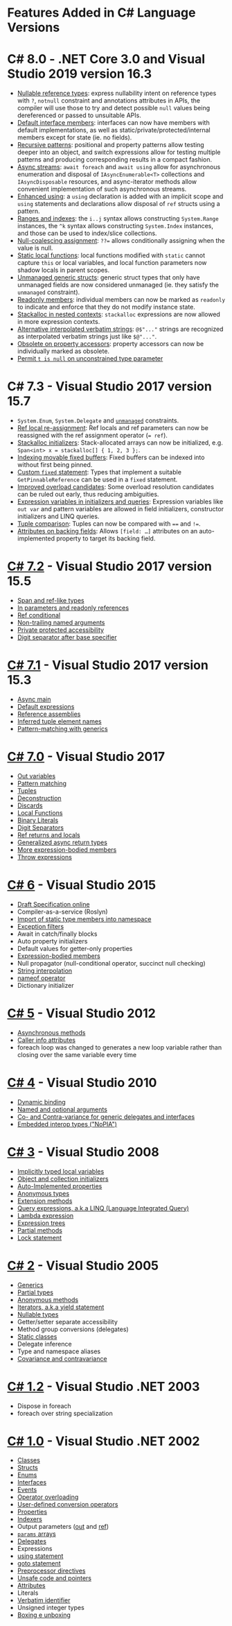 Features Added in C# Language Versions
====================

# C# 8.0 - .NET Core 3.0 and Visual Studio 2019 version 16.3 
- [Nullable reference types](https://github.com/dotnet/csharplang/blob/master/proposals/csharp-8.0/nullable-reference-types-specification.md): express nullability intent on reference types with `?`, `notnull` constraint and annotations attributes in APIs, the compiler will use those to try and detect possible `null` values being dereferenced or passed to unsuitable APIs.
- [Default interface members](https://github.com/dotnet/csharplang/blob/master/proposals/csharp-8.0/default-interface-methods.md): interfaces can now have members with default implementations, as well as static/private/protected/internal members except for state (ie. no fields).
- [Recursive patterns](https://github.com/dotnet/csharplang/blob/master/proposals/csharp-8.0/patterns.md): positional and property patterns allow testing deeper into an object, and switch expressions allow for testing multiple patterns and producing corresponding results in a compact fashion.
- [Async streams](https://github.com/dotnet/csharplang/blob/master/proposals/csharp-8.0/async-streams.md): `await foreach` and `await using` allow for asynchronous enumeration and disposal of `IAsyncEnumerable<T>` collections and `IAsyncDisposable` resources, and async-iterator methods allow convenient implementation of such asynchronous streams.
- [Enhanced using](https://github.com/dotnet/csharplang/blob/master/proposals/csharp-8.0/using.md): a `using` declaration is added with an implicit scope and `using` statements and declarations allow disposal of `ref` structs using a pattern.
- [Ranges and indexes](https://github.com/dotnet/csharplang/blob/master/proposals/csharp-8.0/ranges.md): the `i..j` syntax allows constructing `System.Range` instances, the `^k` syntax allows constructing `System.Index` instances, and those can be used to index/slice collections.
- [Null-coalescing assignment](https://github.com/dotnet/csharplang/issues/34): `??=` allows conditionally assigning when the value is null.
- [Static local functions](https://github.com/dotnet/csharplang/issues/1565): local functions modified with `static` cannot capture `this` or local variables, and local function parameters now shadow locals in parent scopes.
- [Unmanaged generic structs](https://github.com/dotnet/csharplang/issues/1744): generic struct types that only have unmanaged fields are now considered unmanaged (ie. they satisfy the `unmanaged` constraint).
- [Readonly members](https://github.com/dotnet/csharplang/issues/1710): individual members can now be marked as `readonly` to indicate and enforce that they do not modify instance state.
- [Stackalloc in nested contexts](https://github.com/dotnet/csharplang/issues/1412): `stackalloc` expressions are now allowed in more expression contexts.
- [Alternative interpolated verbatim strings](https://github.com/dotnet/csharplang/issues/1630): `@$"..."` strings are recognized as interpolated verbatim strings just like `$@"..."`.
- [Obsolete on property accessors](https://github.com/dotnet/csharplang/issues/2152): property accessors can now be individually marked as obsolete.
- [Permit `t is null` on unconstrained type parameter](https://github.com/dotnet/csharplang/issues/1284)

# C# 7.3 - Visual Studio 2017 version 15.7
- `System.Enum`, `System.Delegate` and [`unmanaged`](https://github.com/dotnet/csharplang/blob/master/proposals/csharp-7.3/blittable.md) constraints.
- [Ref local re-assignment](https://github.com/dotnet/csharplang/blob/master/proposals/csharp-7.3/ref-local-reassignment.md): Ref locals and ref parameters can now be reassigned with the ref assignment operator (`= ref`).
- [Stackalloc initializers](https://github.com/dotnet/csharplang/blob/master/proposals/csharp-7.3/stackalloc-array-initializers.md): Stack-allocated arrays can now be initialized, e.g. `Span<int> x = stackalloc[] { 1, 2, 3 };`.
- [Indexing movable fixed buffers](https://github.com/dotnet/csharplang/blob/master/proposals/csharp-7.3/indexing-movable-fixed-fields.md): Fixed buffers can be indexed into without first being pinned.
- [Custom `fixed` statement](https://github.com/dotnet/csharplang/blob/master/proposals/csharp-7.3/pattern-based-fixed.md): Types that implement a suitable `GetPinnableReference` can be used in a `fixed` statement.
- [Improved overload candidates](https://github.com/dotnet/csharplang/blob/master/proposals/csharp-7.3/improved-overload-candidates.md): Some overload resolution candidates can be ruled out early, thus reducing ambiguities.
- [Expression variables in initializers and queries](https://github.com/dotnet/csharplang/blob/master/proposals/csharp-7.3/expression-variables-in-initializers.md): Expression variables like `out var` and pattern variables are allowed in field initializers, constructor initializers and LINQ queries.
-	[Tuple comparison](https://github.com/dotnet/csharplang/blob/master/proposals/csharp-7.3/tuple-equality.md): Tuples can now be compared with `==` and `!=`.
-	[Attributes on backing fields](https://github.com/dotnet/csharplang/blob/master/proposals/csharp-7.3/auto-prop-field-attrs.md): Allows `[field: …]` attributes on an auto-implemented property to target its backing field.

# [C# 7.2](https://blogs.msdn.microsoft.com/dotnet/2017/11/15/welcome-to-c-7-2-and-span/) - Visual Studio 2017 version 15.5
- [Span and ref-like types](https://github.com/dotnet/csharplang/blob/master/proposals/csharp-7.2/span-safety.md)
- [In parameters and readonly references](https://github.com/dotnet/csharplang/blob/master/proposals/csharp-7.2/readonly-ref.md)
- [Ref conditional](https://github.com/dotnet/csharplang/blob/master/proposals/csharp-7.2/conditional-ref.md)
- [Non-trailing named arguments](https://github.com/dotnet/csharplang/blob/master/proposals/csharp-7.2/non-trailing-named-arguments.md)
- [Private protected accessibility](https://github.com/dotnet/csharplang/blob/master/proposals/csharp-7.2/private-protected.md)
- [Digit separator after base specifier](https://github.com/dotnet/csharplang/blob/master/proposals/csharp-7.2/leading-separator.md)

# [C# 7.1](https://blogs.msdn.microsoft.com/dotnet/2017/10/31/welcome-to-c-7-1/) - Visual Studio 2017 version 15.3
- [Async main](https://github.com/dotnet/csharplang/blob/master/proposals/csharp-7.1/async-main.md)
- [Default expressions](https://github.com/dotnet/csharplang/blob/master/proposals/csharp-7.1/target-typed-default.md)
- [Reference assemblies](https://github.com/dotnet/roslyn/blob/master/docs/features/refout.md)
- [Inferred tuple element names](https://github.com/dotnet/csharplang/blob/master/proposals/csharp-7.1/infer-tuple-names.md)
- [Pattern-matching with generics](https://github.com/dotnet/csharplang/blob/master/proposals/csharp-7.1/generics-pattern-match.md)

# [C# 7.0](https://blogs.msdn.microsoft.com/dotnet/2017/03/09/new-features-in-c-7-0/) - Visual Studio 2017
- [Out variables](https://github.com/dotnet/csharplang/blob/master/proposals/csharp-7.0/out-var.md)
- [Pattern matching](https://github.com/dotnet/csharplang/blob/master/proposals/patterns.md)
- [Tuples](https://github.com/dotnet/roslyn/blob/master/docs/features/tuples.md)
- [Deconstruction](https://github.com/dotnet/roslyn/blob/master/docs/features/deconstruction.md)
- [Discards](https://github.com/dotnet/roslyn/blob/master/docs/features/discards.md)
- [Local Functions](https://github.com/dotnet/csharplang/blob/master/proposals/csharp-7.0/local-functions.md)
- [Binary Literals](https://github.com/dotnet/csharplang/blob/master/proposals/csharp-7.0/binary-literals.md)
- [Digit Separators](https://github.com/dotnet/csharplang/blob/master/proposals/csharp-7.0/digit-separators.md)
- [Ref returns and locals](https://docs.microsoft.com/dotnet/csharp/programming-guide/classes-and-structs/ref-returns)
- [Generalized async return types](https://github.com/dotnet/roslyn/blob/master/docs/features/task-types.md)
- [More expression-bodied members](https://docs.microsoft.com/dotnet/csharp/programming-guide/statements-expressions-operators/expression-bodied-members)
- [Throw expressions](https://github.com/dotnet/csharplang/blob/master/proposals/csharp-7.0/throw-expression.md)

# [C# 6](https://github.com/dotnet/roslyn/wiki/New-Language-Features-in-C%23-6) - Visual Studio 2015
- [Draft Specification online](https://github.com/dotnet/csharplang/blob/master/spec/README.md)
- Compiler-as-a-service (Roslyn)
- [Import of static type members into namespace](https://docs.microsoft.com/dotnet/csharp/language-reference/keywords/using-static)
- [Exception filters](https://docs.microsoft.com/dotnet/csharp/language-reference/keywords/when)
- Await in catch/finally blocks
- Auto property initializers
- Default values for getter-only properties
- [Expression-bodied members](https://docs.microsoft.com/dotnet/csharp/programming-guide/statements-expressions-operators/expression-bodied-members)
- Null propagator (null-conditional operator, succinct null checking)
- [String interpolation](https://docs.microsoft.com/dotnet/csharp/language-reference/tokens/interpolated)
- [nameof operator](https://docs.microsoft.com/dotnet/csharp/language-reference/operators/nameof)
- Dictionary initializer

# [C# 5](https://blogs.msdn.microsoft.com/mvpawardprogram/2012/03/26/an-introduction-to-new-features-in-c-5-0/) - Visual Studio 2012
- [Asynchronous methods](https://docs.microsoft.com/dotnet/csharp/programming-guide/concepts/async/)
- [Caller info attributes](https://docs.microsoft.com/dotnet/csharp/language-reference/attributes/caller-information)
- foreach loop was changed to generates a new loop variable rather than closing over the same variable every time

# [C# 4](https://msdn.microsoft.com/magazine/ff796223.aspx) - Visual Studio 2010
- [Dynamic binding](https://docs.microsoft.com/dotnet/csharp/programming-guide/types/using-type-dynamic)
- [Named and optional arguments](https://docs.microsoft.com/dotnet/csharp/programming-guide/classes-and-structs/named-and-optional-arguments)
- [Co- and Contra-variance for generic delegates and interfaces](https://docs.microsoft.com/dotnet/standard/generics/covariance-and-contravariance)
- [Embedded interop types ("NoPIA")](https://docs.microsoft.com/dotnet/framework/interop/type-equivalence-and-embedded-interop-types)

# [C# 3](https://msdn.microsoft.com/library/bb308966.aspx) - Visual Studio 2008
- [Implicitly typed local variables](https://docs.microsoft.com/dotnet/csharp/programming-guide/classes-and-structs/implicitly-typed-local-variables)
- [Object and collection initializers](https://docs.microsoft.com/dotnet/csharp/programming-guide/classes-and-structs/object-and-collection-initializers)
- [Auto-Implemented properties](https://docs.microsoft.com/dotnet/csharp/programming-guide/classes-and-structs/auto-implemented-properties)
- [Anonymous types](https://docs.microsoft.com/dotnet/csharp/programming-guide/classes-and-structs/anonymous-types)
- [Extension methods](https://docs.microsoft.com/dotnet/csharp/programming-guide/classes-and-structs/extension-methods)
- [Query expressions, a.k.a LINQ (Language Integrated Query)](https://docs.microsoft.com/dotnet/csharp/linq/query-expression-basics)
- [Lambda expression](https://docs.microsoft.com/dotnet/csharp/programming-guide/statements-expressions-operators/lambda-expressions)
- [Expression trees](https://docs.microsoft.com/dotnet/csharp/programming-guide/concepts/expression-trees/)
- [Partial methods](https://docs.microsoft.com/dotnet/csharp/language-reference/keywords/partial-method)
- [Lock statement](https://docs.microsoft.com/dotnet/csharp/language-reference/keywords/lock-statement)

# [C# 2](https://msdn.microsoft.com/library/7cz8t42e(v=vs.80).aspx) - Visual Studio 2005
- [Generics](https://docs.microsoft.com/dotnet/csharp/programming-guide/generics/)
- [Partial types](https://docs.microsoft.com/dotnet/csharp/language-reference/keywords/partial-type)
- [Anonymous methods](https://docs.microsoft.com/dotnet/csharp/programming-guide/statements-expressions-operators/anonymous-functions)
- [Iterators, a.k.a yield statement](https://docs.microsoft.com/dotnet/csharp/language-reference/keywords/yield)
- [Nullable types](https://docs.microsoft.com/dotnet/csharp/language-reference/builtin-types/nullable-value-types)
- Getter/setter separate accessibility
- Method group conversions (delegates)
- [Static classes](https://docs.microsoft.com/dotnet/csharp/programming-guide/classes-and-structs/static-classes-and-static-class-members)
- Delegate inference
- Type and namespace aliases
- [Covariance and contravariance](https://docs.microsoft.com/dotnet/csharp/programming-guide/concepts/covariance-contravariance/)

# [C# 1.2](https://docs.microsoft.com/dotnet/csharp/whats-new/csharp-version-history#c-version-12) - Visual Studio .NET 2003
- Dispose in foreach
- foreach over string specialization

# [C# 1.0](https://en.wikipedia.org/wiki/Microsoft_Visual_Studio#.NET_.282002.29) - Visual Studio .NET 2002
- [Classes](https://docs.microsoft.com/dotnet/csharp/programming-guide/classes-and-structs/classes)
- [Structs](https://docs.microsoft.com/dotnet/csharp/language-reference/builtin-types/struct)
- [Enums](https://docs.microsoft.com/dotnet/csharp/language-reference/builtin-types/enum)
- [Interfaces](https://docs.microsoft.com/dotnet/csharp/programming-guide/interfaces/)
- [Events](https://docs.microsoft.com/dotnet/csharp/language-reference/keywords/event)
- [Operator overloading](https://docs.microsoft.com/dotnet/csharp/language-reference/operators/operator-overloading)
- [User-defined conversion operators](https://docs.microsoft.com/dotnet/csharp/language-reference/operators/user-defined-conversion-operators)
- [Properties](https://docs.microsoft.com/dotnet/csharp/programming-guide/classes-and-structs/properties)
- [Indexers](https://docs.microsoft.com/dotnet/csharp/programming-guide/indexers/)
- Output parameters ([out](https://docs.microsoft.com/dotnet/csharp/language-reference/keywords/out) and [ref](https://docs.microsoft.com/dotnet/csharp/language-reference/keywords/ref))
- [`params` arrays](https://docs.microsoft.com/dotnet/csharp/language-reference/keywords/params)
- [Delegates](https://docs.microsoft.com/dotnet/csharp/programming-guide/delegates/)
- Expressions
- [using statement](https://docs.microsoft.com/dotnet/csharp/language-reference/keywords/using-statement)
- [goto statement](https://docs.microsoft.com/dotnet/csharp/language-reference/keywords/goto)
- [Preprocessor directives](https://docs.microsoft.com/dotnet/csharp/language-reference/preprocessor-directives/)
- [Unsafe code and pointers](https://docs.microsoft.com/dotnet/csharp/programming-guide/unsafe-code-pointers/)
- [Attributes](https://docs.microsoft.com/dotnet/csharp/programming-guide/concepts/attributes/)
- Literals
- [Verbatim identifier](https://docs.microsoft.com/dotnet/csharp/language-reference/tokens/verbatim)
- Unsigned integer types
- [Boxing e unboxing](https://docs.microsoft.com/pt-br/dotnet/csharp/programming-guide/types/boxing-and-unboxing)
